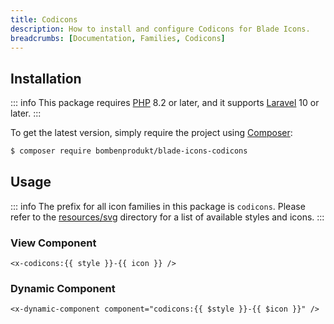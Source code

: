 ```yaml
---
title: Codicons
description: How to install and configure Codicons for Blade Icons.
breadcrumbs: [Documentation, Families, Codicons]
---
```


## Installation

::: info
This package requires [PHP](https://www.php.net/) 8.2 or later, and it supports [Laravel](https://laravel.com/) 10 or later.
:::

To get the latest version, simply require the project using [Composer](https://getcomposer.org/):

```bash
$ composer require bombenprodukt/blade-icons-codicons
```

## Usage

::: info
The prefix for all icon families in this package is `codicons`. Please refer to the [resources/svg](https://github.com/faustbrian/blade-icons-codicons/tree/main/resources/svg) directory for a list of available styles and icons.
:::

### View Component

```blade
<x-codicons:{{ style }}-{{ icon }} />
```

### Dynamic Component

```blade
<x-dynamic-component component="codicons:{{ $style }}-{{ $icon }}" />
```
